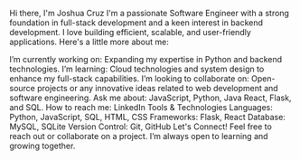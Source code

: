 Hi there, I'm Joshua Cruz 
I'm a passionate Software Engineer with a strong foundation in full-stack development and a keen interest in backend development. I love building efficient, scalable, and user-friendly applications. Here's a little more about me:

I’m currently working on: Expanding my expertise in Python and backend technologies.
I’m learning: Cloud technologies and system design to enhance my full-stack capabilities.
I’m looking to collaborate on: Open-source projects or any innovative ideas related to web development and software engineering.
Ask me about: JavaScript, Python, Java React, Flask, and SQL.
How to reach me: LinkedIn
Tools & Technologies
Languages: Python, JavaScript, SQL, HTML, CSS
Frameworks: Flask, React
Database: MySQL, SQLite
Version Control: Git, GitHub
Let's Connect!
Feel free to reach out or collaborate on a project. I’m always open to learning and growing together.

